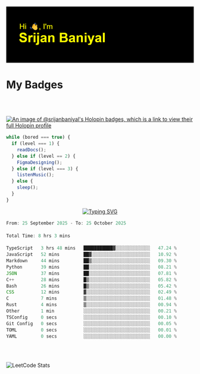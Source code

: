 ![Header](./header.png)

# My Badges

<Br />
<Br />

[![An image of @srijanbaniyal's Holopin badges, which is a link to view their full Holopin profile](https://holopin.me/srijanbaniyal)](https://holopin.io/@srijanbaniyal)

```javascript
while (bored === true) {
  if (level === 1) {
    readDocs();
  } else if (level == 2) {
    FigmaDesigning();
  } else if (level === 3) {
    listenMusic();
  } else {
    sleep();
  }
}
```

<p align="center">
  <a href="https://git.io/typing-svg"><img src="https://readme-typing-svg.demolab.com?font=Tilt+Prism&size=30&pause=1000&color=0FF75B&center=true&vCenter=true&width=800&height=80&lines=Time+spent+on+various+Programming+languages" alt="Typing SVG" /></a>
</p>

<!--START_SECTION:waka-->

```TypeScript
From: 25 September 2025 - To: 25 October 2025

Total Time: 8 hrs 3 mins

TypeScript   3 hrs 48 mins   ███████████▓░░░░░░░░░░░░░   47.24 %
JavaScript   52 mins         ██▓░░░░░░░░░░░░░░░░░░░░░░   10.92 %
Markdown     44 mins         ██▒░░░░░░░░░░░░░░░░░░░░░░   09.30 %
Python       39 mins         ██░░░░░░░░░░░░░░░░░░░░░░░   08.21 %
JSON         37 mins         ██░░░░░░░░░░░░░░░░░░░░░░░   07.81 %
C++          28 mins         █▒░░░░░░░░░░░░░░░░░░░░░░░   05.82 %
Bash         26 mins         █▒░░░░░░░░░░░░░░░░░░░░░░░   05.42 %
CSS          12 mins         ▓░░░░░░░░░░░░░░░░░░░░░░░░   02.49 %
C            7 mins          ▒░░░░░░░░░░░░░░░░░░░░░░░░   01.48 %
Rust         4 mins          ▒░░░░░░░░░░░░░░░░░░░░░░░░   00.94 %
Other        1 min           ░░░░░░░░░░░░░░░░░░░░░░░░░   00.21 %
TSConfig     0 secs          ░░░░░░░░░░░░░░░░░░░░░░░░░   00.10 %
Git Config   0 secs          ░░░░░░░░░░░░░░░░░░░░░░░░░   00.05 %
TOML         0 secs          ░░░░░░░░░░░░░░░░░░░░░░░░░   00.01 %
YAML         0 secs          ░░░░░░░░░░░░░░░░░░░░░░░░░   00.00 %
```

<!--END_SECTION:waka-->

<Br />
<Br />

![LeetCode Stats](https://leetcard.jacoblin.cool/Srijan-Baniyal?theme=dark&font=Rasa&ext=contest)
